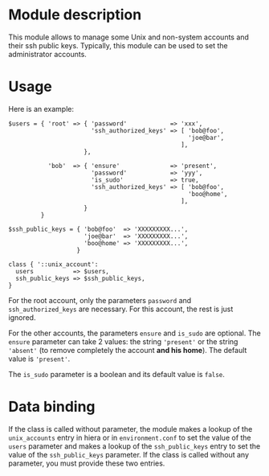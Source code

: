 # Module description

This module allows to manage some Unix and non-system
accounts and their ssh public keys. Typically, this module
can be used to set the administrator accounts.

# Usage

Here is an example:

```puppet
$users = { 'root' => { 'password'            => 'xxx',
                       'ssh_authorized_keys' => [ 'bob@foo',
                                                  'joe@bar',
                                                ],
                     },

           'bob'  => { 'ensure'              => 'present',
                       'password'            => 'yyy',
                       'is_sudo'             => true,
                       'ssh_authorized_keys' => [ 'bob@foo',
                                                  'boo@home',
                                                ],
                     }
         }

$ssh_public_keys = { 'bob@foo'  => 'XXXXXXXXX...',
                     'joe@bar'  => 'XXXXXXXXX...',
                     'boo@home' => 'XXXXXXXXX...',
                   }

class { '::unix_account':
  users           => $users,
  ssh_public_keys => $ssh_public_keys,
}
```

For the root account, only the parameters `password`
and `ssh_authorized_keys` are necessary. For this
account, the rest is just ignored.

For the other accounts, the parameters `ensure` and
`is_sudo` are optional. The `ensure` parameter can
take 2 values: the string `'present'` or the string
`'absent'` (to remove completely the account **and his
home**). The default value is `'present'`.

The `is_sudo` parameter is a boolean and its default
value is `false`.




# Data binding

If the class is called without parameter, the module makes a
lookup of the `unix_accounts` entry in hiera or in
`environment.conf` to set the value of the `users` parameter
and makes a lookup of the `ssh_public_keys` entry to set the
value of the `ssh_public_keys` parameter. If the class is
called without any parameter, you must provide these two
entries.


